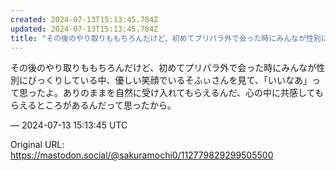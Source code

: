 ```yaml
---
created: 2024-07-13T15:13:45.784Z
updated: 2024-07-13T15:13:45.784Z
title: "その後のやり取りももちろんだけど、初めてプリパラ外で会った時にみんなが性別にびっ[...]"
---
```


<p>その後のやり取りももちろんだけど、初めてプリパラ外で会った時にみんなが性別にびっくりしている中、優しい笑顔でいるそふぃさんを見て、「いいなあ」って思ったよ。ありのままを自然に受け入れてもらえるんだ、心の中に共感してもらえるところがあるんだって思ったから。</p>

&mdash; 2024-07-13 15:13:45 UTC

Original URL: https://mastodon.social/@sakuramochi0/112779829299505500
